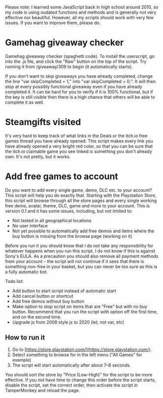 Please note: I learned some JavaScript back in high school around 2010, so my code is using oudated functions and methods and is generally not very effective nor beautiful. However, all my scripts should work with very few issues. If you want to improve them, please do.

# Gamehag giveaway checker
Gamehag giveaway checker (spaghetti code). To install the userscript, go into the .js file, and click the "Raw" button on the top of the script. Try running it from /giveaway/309 to begin (it automatically starts).

If you don't want to skip giveaways you have already completed, change the line "var skipCompleted = 1;" into "var skipCompleted = 0;". It will then stop at every possibly functional giveaway even if you have already completed it. It can be hard for you to verify if it is 100% functional, but if the key is still visible then there is a high chance that others will be able to complete it as well.

# Steamgifts visited
It's very hard to keep track of what links in the Deals or the itch.io free games thread you have already opened. This script makes every link you have already opened a very bright red color, so that you can be sure that the itch.io claimable game you see linked is something you don't already own. It's not pretty, but it works.  

# Add free games to account
Do you want to add every single game, demo, DLC etc. to your account? This script will help you do exactly that. Starting with the Playstation Store, this script will browse through all the store pages and every single working free demo, avatar, theme, DLC, game and more to your account. This is version 0.1 and it has some issues, including, but not limited to:

- Not tested in all geographical locations
- No user interface
- Not yet possible to automatically add free demos and items where the buy button is missing from the browse page (working on it)

Before you run it you should know that I do not take any responsibility for whatever happens when you run this script. I do not know if this is against Sony's EULA. As a precaution you should also remove all payment methods from your account – the script will not continue if it sees that there is something non-free in your basket, but you can never be too sure as this is a fully automatic bot.

Todo list:
- Add button to start script instead of automatic start
- Add cancel button or shortcut
- Add free demos without buy button
- Make option to stop script on items that are "Free" but with no buy button. Recommend that you run the script with option off the first time, and on the second time.
- Upgrade js from 2008 style js to 2020 (let, not var, etc)

## How to run it
1. Go to [https://store.playstation.com/](https://store.playstation.com/).
2. Select something to browse for in the left menu ("All Games" for example)
3. The script will start automatically after about 7–8 seconds.

You should sort the store by "Price (Low-High)" for the script to be more effective. If you not have time to change this order before the script starts, disable the script, set the correct order, then activate the script in TamperMonkey and reload the page.

